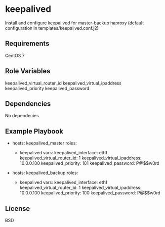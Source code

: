 keepalived
=========

Install and configure keepalived for master-backup haproxy (default configuration in templates/keepalived.conf.j2)

Requirements
------------

CentOS 7

Role Variables
--------------
keepalived_virtual_router_id
keepalived_virtual_ipaddress
keepalived_priority
keepalived_password

Dependencies
------------

No dependecies

Example Playbook
----------------

- hosts: keepalived_master
  roles:
   - keepalived
  vars:
    keepalived_interface: eth1
    keepalived_virtual_router_id: 1
    keepalived_virtual_ipaddress: 10.0.0.100
    keepalived_priority: 101
    keepalived_password: P@$$w0rd

- hosts: keepalived_backup
  roles:
   - keepalived
  vars:
    keepalived_interface: eth1
    keepalived_virtual_router_id: 1
    keepalived_virtual_ipaddress: 10.0.0.100
    keepalived_priority: 100
    keepalived_password: P@$$w0rd

License
-------

BSD


